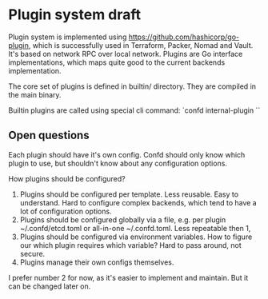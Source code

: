 # Plugin system draft

Plugin system is implemented using https://github.com/hashicorp/go-plugin, which is successfully used in Terraform, Packer, Nomad and Vault. It's based on network RPC over local network. Plugins are Go interface implementations, which maps quite good to the current backends implementation.

The core set of plugins is defined in builtin/ directory. They are compiled in the main binary.

Builtin plugins are called using special cli command:
`confd internal-plugin <pluginType> <pluginName>``

## Open questions
Each plugin should have it's own config.
Confd should only know which plugin to use, but shouldn't know about any configuration options.

How plugins should be configured?
1. Plugins should be configured per template. Less reusable. Easy to understand. Hard to configure complex backends, which tend to have a lot of configuration options.
2. Plugins should be configured globally via a file, e.g. per plugin ~/.confd/etcd.toml or all-in-one ~/.confd.toml. Less repeatable then 1,
3. Plugins should be configured via environment variables. How to figure our which plugin requires which variable? Hard to pass around, not secure.
4. Plugins manage their own configs themselves.

I prefer number 2 for now, as it's easier to implement and maintain. But it can be changed later on.
